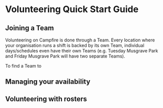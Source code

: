 # Volunteering Quick Start Guide

## Joining a Team

Volunteering on Campfire is done through a Team. Every location where your organisation runs a shift is backed by its own Team, individual days/schedules even have their own Teams (e.g. Tuesday Musgrave Park and Friday Musgrave Park will have two separate Teams).

To find a Team to

<!-- To be continued -->

## Managing your availability

## Volunteering with rosters
